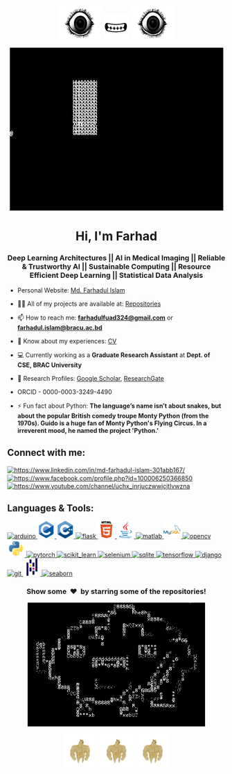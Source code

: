 <p align="center">
  <img src="https://github.com/farhad324/farhad324/blob/main/eye.gif" width="100" height="80">
  <img src="https://github.com/farhad324/farhad324/blob/main/mouth.gif" width="60" height="60">
  <img src="https://github.com/farhad324/farhad324/blob/main/eye.gif" width="100" height="80">
</p>
<p align="center">
  <img src="https://github.com/farhad324/farhad324/blob/main/asciiwelcome.gif">
</p>

<h1 align="center">Hi, I'm  Farhad</h1>

<h3 align="center">Deep Learning Architectures || AI in Medical Imaging || Reliable & Trustworthy AI || Sustainable Computing || Resource Efficient Deep Learning || Statistical Data Analysis </h3>

- Personal Website: [Md. Farhadul Islam](https://sites.google.com/g.bracu.ac.bd/mdfarhadulislam)

- 👨‍💻 All of my projects are available at: [Repositories](https://github.com/farhad324?tab=repositories)

- 📫 How to reach me: **farhadulfuad324@gmail.com** or **farhadul.islam@bracu.ac.bd**

- 📄 Know about my experiences: [CV](https://github.com/farhad324/farhad324/blob/main/CV/CV%20-Md.%20Farhadul%20Islam.pdf)

- 💻 Currently working as a **Graduate Research Assistant** at **Dept. of CSE, BRAC University**

- 🔬 Research Profiles: [Google Scholar](https://scholar.google.com/citations?user=4a4covIAAAAJ&hl), [ResearchGate](https://www.researchgate.net/profile/Md-Islam-1644)

- ORCID - 0000-0003-3249-4490

- ⚡ Fun fact about Python: **The language’s name isn’t about snakes, but about the popular British comedy troupe Monty Python (from the 1970s). Guido is a huge fan of Monty Python's Flying Circus. In a irreverent mood, he named the project 'Python.'**

<h2 align="left">Connect with me:</h2>
<p align="left">
<a href="https://www.linkedin.com/in/md-farhadul-islam-301abb167/" target="blank"><img align="center" src="https://cdn.jsdelivr.net/npm/simple-icons@3.0.1/icons/linkedin.svg" alt="https://www.linkedin.com/in/md-farhadul-islam-301abb167/" height="30" width="40" /></a>
<a href="https://www.facebook.com/profile.php?id=100006250366850" target="blank"><img align="center" src="https://cdn.jsdelivr.net/npm/simple-icons@3.0.1/icons/facebook.svg" alt="https://www.facebook.com/profile.php?id=100006250366850" height="30" width="40" /></a>
<a href="https://www.youtube.com/channel/UCHX_INrjuczwWjcJTLVWznA" target="blank"><img align="center" src="https://cdn.jsdelivr.net/npm/simple-icons@3.0.1/icons/youtube.svg" alt="https://www.youtube.com/channel/uchx_inrjuczwwjcjtlvwzna" height="30" width="40" /></a>
</p>

<h2 align="left">Languages & Tools:</h2>

<p align="left"> <a href="https://www.arduino.cc/" target="_blank"> <img src="https://cdn.worldvectorlogo.com/logos/arduino-1.svg" alt="arduino" width="40" height="40"/> </a> <a href="https://www.cprogramming.com/" target="_blank"> <img src="https://raw.githubusercontent.com/devicons/devicon/master/icons/c/c-original.svg" alt="c" width="40" height="40"/> </a> <a href="https://www.w3schools.com/cpp/" target="_blank"> <img src="https://raw.githubusercontent.com/devicons/devicon/master/icons/cplusplus/cplusplus-original.svg" alt="cplusplus" width="40" height="40"/> </a> <a href="https://flask.palletsprojects.com/" target="_blank"> <img src="https://www.vectorlogo.zone/logos/pocoo_flask/pocoo_flask-icon.svg" alt="flask" width="40" height="40"/> </a> <a href="https://www.w3.org/html/" target="_blank"> <img src="https://raw.githubusercontent.com/devicons/devicon/master/icons/html5/html5-original-wordmark.svg" alt="html5" width="40" height="40"/> </a> <a href="https://www.java.com" target="_blank"> <img src="https://raw.githubusercontent.com/devicons/devicon/master/icons/java/java-original.svg" alt="java" width="40" height="40"/> </a> <a href="https://www.mathworks.com/" target="_blank"> <img src="https://upload.wikimedia.org/wikipedia/commons/2/21/Matlab_Logo.png" alt="matlab" width="40" height="40"/> </a> <a href="https://www.mysql.com/" target="_blank"> <img src="https://raw.githubusercontent.com/devicons/devicon/master/icons/mysql/mysql-original-wordmark.svg" alt="mysql" width="40" height="40"/> </a> <a href="https://opencv.org/" target="_blank"> <img src="https://www.vectorlogo.zone/logos/opencv/opencv-icon.svg" alt="opencv" width="40" height="40"/> </a> <a href="https://www.python.org" target="_blank"> <img src="https://raw.githubusercontent.com/devicons/devicon/master/icons/python/python-original.svg" alt="python" width="40" height="40"/> </a> <a href="https://pytorch.org/" target="_blank"> <img src="https://www.vectorlogo.zone/logos/pytorch/pytorch-icon.svg" alt="pytorch" width="40" height="40"/> </a> <a href="https://scikit-learn.org/" target="_blank"> <img src="https://upload.wikimedia.org/wikipedia/commons/0/05/Scikit_learn_logo_small.svg" alt="scikit_learn" width="40" height="40"/> </a> <a href="https://www.selenium.dev" target="_blank"> <img src="https://raw.githubusercontent.com/detain/svg-logos/780f25886640cef088af994181646db2f6b1a3f8/svg/selenium-logo.svg" alt="selenium" width="40" height="40"/> </a> <a href="https://www.sqlite.org/" target="_blank"> <img src="https://www.vectorlogo.zone/logos/sqlite/sqlite-icon.svg" alt="sqlite" width="40" height="40"/> </a> <a href="https://www.tensorflow.org" target="_blank"> <img src="https://www.vectorlogo.zone/logos/tensorflow/tensorflow-icon.svg" alt="tensorflow" width="40" height="40"/> </a> <a href="https://www.djangoproject.com/" target="_blank" rel="noreferrer"> <img src="https://cdn.worldvectorlogo.com/logos/django.svg" alt="django" width="40" height="40"/> </a> <a href="https://git-scm.com/" target="_blank" rel="noreferrer"> <img src="https://www.vectorlogo.zone/logos/git-scm/git-scm-icon.svg" alt="git" width="40" height="40"/> </a> <a href="https://pandas.pydata.org/" target="_blank" rel="noreferrer"> <img src="https://raw.githubusercontent.com/devicons/devicon/2ae2a900d2f041da66e950e4d48052658d850630/icons/pandas/pandas-original.svg" alt="pandas" width="40" height="40"/> </a> <a href="https://seaborn.pydata.org/" target="_blank" rel="noreferrer"> <img src="https://seaborn.pydata.org/_images/logo-mark-lightbg.svg" alt="seaborn" width="40" height="40"/> </a> </p>




<h3 align="center">Show some &nbsp;❤️&nbsp; by starring some of the repositories!</h3>
<p align="center">
  <img src="https://github.com/farhad324/farhad324/blob/main/asciibrain.gif">
</p>
<p align="center">
  <img src="https://github.com/farhad324/farhad324/blob/main/doge.gif" width="80" height="80">
  <img src="https://github.com/farhad324/farhad324/blob/main/doge.gif" width="80" height="80">
  <img src="https://github.com/farhad324/farhad324/blob/main/doge.gif" width="80" height="80">
</p>

